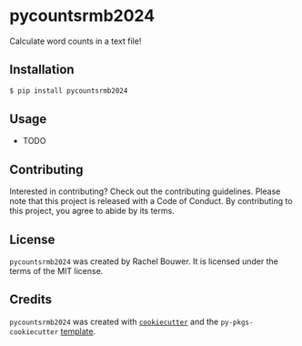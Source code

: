 # pycountsrmb2024

Calculate word counts in a text file!

## Installation

```bash
$ pip install pycountsrmb2024
```

## Usage

- TODO

## Contributing

Interested in contributing? Check out the contributing guidelines. Please note that this project is released with a Code of Conduct. By contributing to this project, you agree to abide by its terms.

## License

`pycountsrmb2024` was created by Rachel Bouwer. It is licensed under the terms of the MIT license.

## Credits

`pycountsrmb2024` was created with [`cookiecutter`](https://cookiecutter.readthedocs.io/en/latest/) and the `py-pkgs-cookiecutter` [template](https://github.com/py-pkgs/py-pkgs-cookiecutter).
